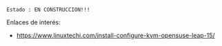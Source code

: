 
```
Estado : EN CONSTRUCCION!!!
```

Enlaces de interés:
* https://www.linuxtechi.com/install-configure-kvm-opensuse-leap-15/
